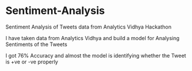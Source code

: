 # Sentiment-Analysis
Sentiment Analysis of Tweets data from Analytics Vidhya Hackathon

I have taken data from Analytics Vidhya and build a model for Analysing Sentiments of the Tweets

I got 76% Accuracy and almost the model is identifying whether the Tweet is +ve or -ve properly 
